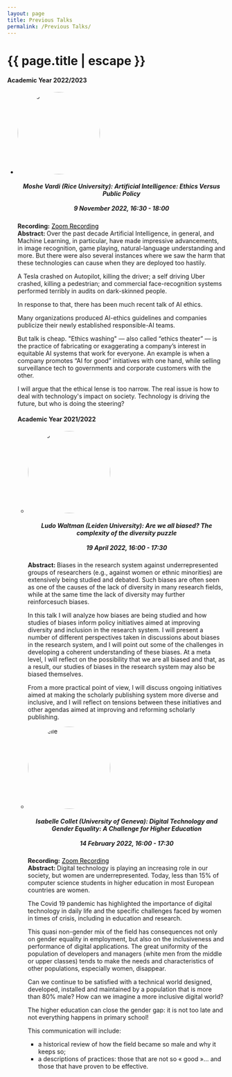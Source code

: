 ```yaml
---
layout: page
title: Previous Talks
permalink: /Previous Talks/
---
```


<h1 class="page-title">{{ page.title | escape }}</h1>

<h4> Academic Year 2022/2023 </h4>

<ul class="collapsible expandable">
      <li>
      <div class="collapsible-header"><img src="../pictures/moshe.jpg" alt="Ludo" class="marginauto" width="190" height="auto" style="border-radius: 50%">
<center>      
      <h5> Moshe Vardi (Rice University): <em> Artificial Intelligence: Ethics Versus Public Policy</em>
      <br>
      <br>
      9 November 2022, 16:30 - 18:00
      </h5>
</center>
      </div>
      <div class="collapsible-body"><span> 
	  <b> Recording:</b> <a style="color:black; text-decoration:underline" href="https://video.uva.nl/media/Moshe+VardiA+Artificial+IntelligenceA+Ethics+Versus+Public+Policy/0_p4o3rpto" target="_blank" rel="noopener noreferrer ">Zoom Recording</a> 	  
	  <br>
      <b> Abstract: </b>      
      Over the past decade Artificial Intelligence, in general, and Machine Learning, in particular, have made impressive advancements, in image recognition, game playing, natural-language understanding and more. But there were also several instances where we saw the harm that these technologies can cause when they are deployed too hastily.

A Tesla crashed on Autopilot, killing the driver; a self driving Uber crashed, killing a pedestrian; and commercial face-recognition systems performed terribly in audits on dark-skinned people.

In response to that, there has been much recent talk of AI ethics.

Many organizations produced AI-ethics guidelines and companies publicize their newly established responsible-AI teams.

But talk is cheap. "Ethics washing" — also called “ethics theater” — is the practice of fabricating or exaggerating a company’s interest in equitable AI systems that work for everyone. An example is when a company promotes “AI for good” initiatives with one hand, while selling surveillance tech to governments and corporate customers with the other.

I will argue that the ethical lense is too narrow. The real issue is how to deal with technology's impact on society. Technology is driving the future, but who is doing the steering?

</span></div>
    </li>

<h4> Academic Year 2021/2022 </h4>


 <ul class="collapsible popout">
      <li>
      <div class="collapsible-header"><img src="../pictures/ludo.jpg" alt="Ludo" class="marginauto" width="190" height="auto" style="border-radius: 50%">
<center>      
      <h5> Ludo Waltman (Leiden University): <em> Are we all biased? The complexity of the diversity puzzle</em>
      <br>
      <br>
      19 April 2022, 16:00 - 17:30
      </h5>
</center>
      </div>
      <div class="collapsible-body"><span> 
      <b> Abstract: </b>      
      Biases in the research system against underrepresented groups of researchers (e.g., against women or ethnic minorities) are extensively being studied and debated. Such biases are often seen as one of the causes of the lack of diversity in many research fields, while at the same time the lack of diversity may further reinforcesuch biases.

In this talk I will analyze how biases are being studied and how studies of biases inform policy initiatives aimed at improving diversity and inclusion in the research system. I will present a number of different perspectives taken in discussions about biases in the research system, and I will point out some of the challenges in developing a coherent understanding of these biases. At a meta level, I will reflect on the possibility that we are all biased and that, as a result, our studies of biases in the research system may also be biased themselves.

From a more practical point of view, I will discuss ongoing initiatives aimed at making the scholarly publishing system more diverse and inclusive, and I will reflect on tensions between these initiatives and other agendas aimed at improving and reforming scholarly publishing. 
</span></div>
    </li>
    <li>
      <div class="collapsible-header"><img src="../pictures/isabelle.jpg" alt="isabelle" class="marginauto" width="190" height="auto" style="border-radius: 50%">
<center>      
      <h5> Isabelle Collet (University of Geneva): <em>Digital Technology and Gender Equality: A Challenge for Higher Education</em>
      <br>
      <br>
      14 February 2022, 16:00 - 17:30
      </h5>
</center>
      </div>
      <div class="collapsible-body"><span> 
	  <b> Recording:</b> <a style="color:black; text-decoration:underline" href="https://video.uva.nl/media/Isabelle+ColletA+Digital+Technology+and+Gender+EqualityA+A+Challenge+for+Higher+Education/0_nbia6j3h" target="_blank" rel="noopener noreferrer ">Zoom Recording</a> 	  
	  <br>
      <b> Abstract: </b> 
      Digital technology is playing an increasing role in our society, but women are underrepresented. Today, less than 15% of computer science students in higher education in most European countries are women.

The Covid 19 pandemic has highlighted the importance of digital technology in daily life and the specific challenges faced by women in times of crisis, including in education and research.

This quasi non-gender mix of the field has consequences not only on gender equality in employment, but also on the inclusiveness and performance of digital applications. The great uniformity of the population of developers and managers (white men from the middle or upper classes) tends to make the needs and characteristics of other populations, especially women, disappear.

Can we continue to be satisfied with a technical world designed, developed, installed and maintained by a population that is more than 80% male? How can we imagine a more inclusive digital world?

The higher education can close the gender gap: it is not too late and not everything happens in primary school!

This communication will include:
- a historical review of how the field became so male and why it keeps so;
- a descriptions of practices: those that are not so « good »... and those that have proven to be effective. 
</span></div>
    </li>
  </ul>
  
